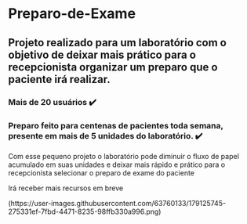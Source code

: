# Preparo-de-Exame
<h2>Projeto realizado para um laboratório com o objetivo de deixar mais prático para o recepcionista organizar um preparo que o paciente irá realizar.</h2>
<h3>Mais de 20 usuários ✔️</h3>
<h3>Preparo feito para centenas de pacientes toda semana, presente em mais de 5 unidades do laboratório. ✔️</h3>
<p>Com esse pequeno projeto o laboratório pode diminuir o fluxo de papel acumulado em suas unidades e deixar mais rápido e prático para o recepcionista selecionar o preparo de exame do paciente</p>
<p> Irá receber mais recursos em breve </p>
(https://user-images.githubusercontent.com/63760133/179125745-275331ef-7fbd-4471-8235-98ffb330a996.png)



